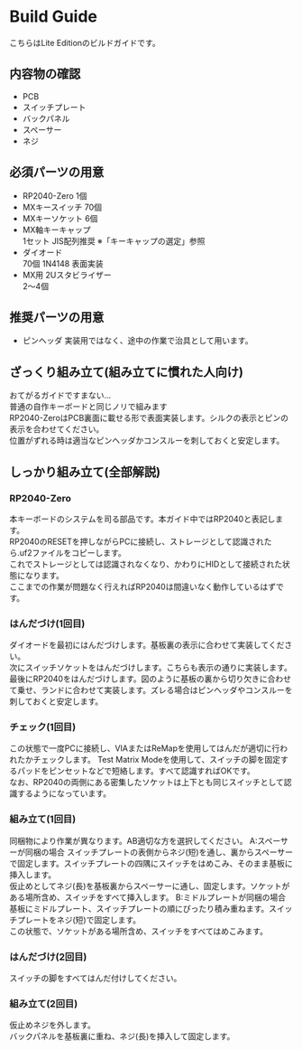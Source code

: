 # Build Guide
こちらはLite Editionのビルドガイドです。
## 内容物の確認
- PCB
- スイッチプレート
- バックパネル
- スペーサー
- ネジ

## 必須パーツの用意
 - RP2040-Zero
   1個
 - MXキースイッチ
   70個
 - MXキーソケット
   6個
 - MX軸キーキャップ  
   1セット JIS配列推奨
   ※「キーキャップの選定」参照
 - ダイオード  
   70個 1N4148 表面実装
 - MX用 2Uスタビライザー  
   2～4個

## 推奨パーツの用意
- ピンヘッダ
  実装用ではなく、途中の作業で治具として用います。

## ざっくり組み立て(組み立てに慣れた人向け)
おてがるガイドですまない…  
普通の自作キーボードと同じノリで組みます  
RP2040-ZeroはPCB裏面に載せる形で表面実装します。シルクの表示とピンの表示を合わせてください。  
位置がずれる時は適当なピンヘッダかコンスルーを刺しておくと安定します。

## しっかり組み立て(全部解説)
### RP2040-Zero
本キーボードのシステムを司る部品です。本ガイド中ではRP2040と表記します。    
RP2040のRESETを押しながらPCに接続し、ストレージとして認識されたら.uf2ファイルをコピーします。  
これでストレージとしては認識されなくなり、かわりにHIDとして接続された状態になります。  
ここまでの作業が問題なく行えればRP2040は間違いなく動作しているはずです。

### はんだづけ(1回目)
ダイオードを最初にはんだづけします。基板裏の表示に合わせて実装してください。  
次にスイッチソケットをはんだづけします。こちらも表示の通りに実装します。
最後にRP2040をはんだづけします。図のように基板の裏から切り欠きに合わせて乗せ、ランドに合わせて実装します。ズレる場合はピンヘッダやコンスルーを刺しておくと安定します。  

### チェック(1回目)
この状態で一度PCに接続し、VIAまたはReMapを使用してはんだが適切に行われたかチェックします。
Test Matrix Modeを使用して、スイッチの脚を固定するパッドをピンセットなどで短絡します。すべて認識すればOKです。  
なお、RP2040の両側にある密集したソケットは上下とも同じスイッチとして認識するようになっています。

### 組み立て(1回目)
同梱物により作業が異なります。AB適切な方を選択してください。
A:スペーサーが同梱の場合
スイッチプレートの表側からネジ(短)を通し、裏からスペーサーで固定します。スイッチプレートの四隅にスイッチをはめこみ、そのまま基板に挿入します。  
仮止めとしてネジ(長)を基板裏からスペーサーに通し、固定します。ソケットがある場所含め、スイッチをすべて挿入します。
B:ミドルプレートが同梱の場合
基板にミドルプレート、スイッチプレートの順にぴったり積み重ねます。スイッチプレートをネジ(短)で固定します。  
この状態で、ソケットがある場所含め、スイッチをすべてはめこみます。

### はんだづけ(2回目)
スイッチの脚をすべてはんだ付けしてください。

### 組み立て(2回目)
仮止めネジを外します。  
バックパネルを基板裏に重ね、ネジ(長)を挿入して固定します。
